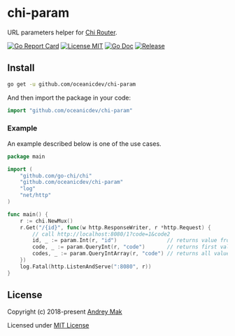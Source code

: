 # chi-param
URL parameters helper for [Сhi Router](https://github.com/go-chi/chi).

[![Go Report Card](https://goreportcard.com/badge/github.com/oceanicdev/chi-param?style=flat-square)](https://goreportcard.com/report/github.com/oceanicdev/chi-param)
[![License MIT](https://img.shields.io/badge/license-MIT-blue.svg)](https://raw.githubusercontent.com/oceanicdev/chi-param/master/LICENSE)
[![Go Doc](https://img.shields.io/badge/godoc-reference-blue.svg?style=flat-square)](https://godoc.org/github.com/oceanicdev/chi-param)
[![Release](https://img.shields.io/github/release/oceanicdev/chi-param.svg?style=flat-square)](https://github.com/oceanicdev/chi-param/releases/latest)

## Install

```bash
go get -u github.com/oceanicdev/chi-param
```

And then import the package in your code:

```go
import "github.com/oceanicdev/chi-param"
```

### Example

An example described below is one of the use cases.

```go
package main

import (
	"github.com/go-chi/chi"
	"github.com/oceanicdev/chi-param"
	"log"
	"net/http"
)

func main() {
	r := chi.NewMux()
	r.Get("/{id}", func(w http.ResponseWriter, r *http.Request) {
		// call http://localhost:8080/1?code=1&code2
		id, _ := param.Int(r, "id")                // returns value from path
		code, _ := param.QueryInt(r, "code")       // returns first value
		codes, _ := param.QueryIntArray(r, "code") // returns all values
	})
	log.Fatal(http.ListenAndServe(":8080", r))
}
```

## License

Copyright (c) 2018-present [Andrey Mak](https://github.com/oceanicdev)

Licensed under [MIT License](./LICENSE)